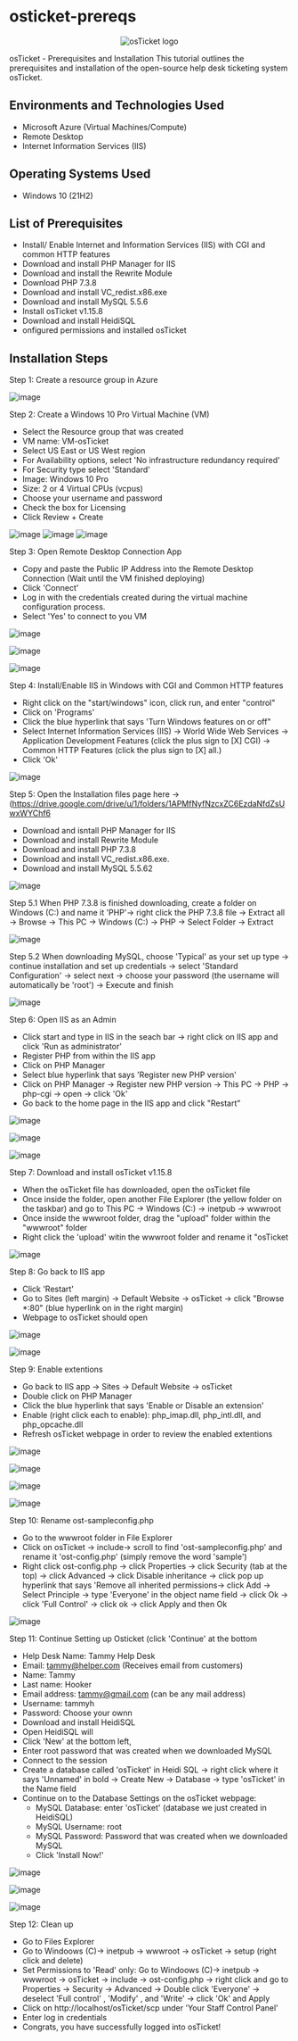 # osticket-prereqs
<p align="center">
<img src="https://i.imgur.com/Clzj7Xs.png" alt="osTicket logo"/>
</p>

osTicket - Prerequisites and Installation
This tutorial outlines the prerequisites and installation of the open-source help desk ticketing system osTicket.<br />




<h2>Environments and Technologies Used</h2>

- Microsoft Azure (Virtual Machines/Compute)
- Remote Desktop
- Internet Information Services (IIS)

<h2>Operating Systems Used </h2>

- Windows 10</b> (21H2)

<h2>List of Prerequisites</h2>

- Install/ Enable Internet and Information Services (IIS) with CGI and common HTTP features
- Download and install PHP Manager for IIS
- Download and install the Rewrite Module
- Download PHP 7.3.8
- Download and install VC_redist.x86.exe
- Download and install MySQL 5.5.6
- Install osTicket v1.15.8
- Download and install HeidiSQL
- onfigured permissions and installed osTicket

<h2>Installation Steps</h2>
Step 1: Create a resource group in Azure


![image](https://github.com/user-attachments/assets/c0fbf5e9-08c0-4563-af7d-088b35f0c516)







Step 2: Create a Windows 10 Pro Virtual Machine (VM)

- Select the Resource group that was created
- VM name: VM-osTicket
- Select US East or US West region
- For Availability options, select 'No infrastructure redundancy required'
- For Security type select 'Standard'
- Image: Windows 10 Pro
- Size: 2 or 4 Virtual CPUs (vcpus)
- Choose your username and password
- Check the box for Licensing
- Click Review + Create

![image](https://github.com/user-attachments/assets/ab380386-7dc9-4f05-b695-c31df4d3343c)
![image](https://github.com/user-attachments/assets/1d722509-d976-48f2-8ddf-660f128f78cc)
![image](https://github.com/user-attachments/assets/1b15f4a4-e9e8-42a1-a716-0d307e8381e8)



Step 3: Open Remote Desktop Connection App

- Copy and paste the Public IP Address into the Remote Desktop Connection (Wait until the VM finished deploying)
- Click 'Connect'
- Log in with the credentials created during the virtual machine configuration process.
- Select 'Yes' to connect to you VM

![image](https://github.com/user-attachments/assets/c6945131-8cf5-4b32-9a0c-14f6f001df24)

![image](https://github.com/user-attachments/assets/51a29ce9-cb42-4ba7-bbde-9b9b428d7775)

![image](https://github.com/user-attachments/assets/491439eb-158f-49dc-bb27-7aabed4f3a11)



Step 4: Install/Enable IIS in Windows with CGI and Common HTTP features

- Right click on the "start/windows" icon, click run, and enter "control"
- Click on 'Programs'
- Click the blue hyperlink that says 'Turn Windows features on or off"
- Select Internet Information Services (IIS) -> World Wide Web Services -> Application Development Features (click the plus sign to [X] CGI) -> Common HTTP Features (click the plus sign to [X] all.)
- Click 'Ok'


![image](https://github.com/user-attachments/assets/6fb501ad-eb14-41c9-95e7-699db5f00329)





  Step 5: Open the Installation files page here -> (https://drive.google.com/drive/u/1/folders/1APMfNyfNzcxZC6EzdaNfdZsUwxWYChf6

- Download and isntall PHP Manager for IIS
- Download and install Rewrite Module
- Download and install PHP 7.3.8
- Download and install VC_redist.x86.exe.
- Download and install MySQL 5.5.62


![image](https://github.com/user-attachments/assets/bf771f7b-1c93-47fa-9477-4106358e217f)

Step 5.1 When PHP 7.3.8 is finished downloading, create a folder on Windows (C:) and name it 'PHP'-> right click the PHP 7.3.8 file -> Extract all -> Browse -> This PC -> Windows (C:) -> PHP -> Select Folder -> Extract

![image](https://github.com/user-attachments/assets/b4a54e57-57df-4f32-bcd8-f7fa0de8d38f)

Step 5.2 When downloading MySQL, choose 'Typical' as your set up type -> continue installation and set up credentials -> select 'Standard Configuration' -> select next -> choose your password (the username will automatically be 'root') -> Execute and finish

![image](https://github.com/user-attachments/assets/8579f270-94be-498a-967f-7e0f29678324)


Step 6: Open IIS as an Admin

- Click start and type in IIS in the seach bar -> right click on IIS app and click 'Run as administrator'
- Register PHP from within the IIS app
- Click on PHP Manager
- Select blue hyperlink that says 'Register new PHP version'
- Click on PHP Manager -> Register new PHP version -> This PC -> PHP -> php-cgi -> open -> click 'Ok'
- Go back to the home page in the IIS app and click "Restart"

![image](https://github.com/user-attachments/assets/62f7710c-f935-42c7-a6fa-d898e7c4353e)

![image](https://github.com/user-attachments/assets/ca4e63a2-0553-4e80-b880-958306572a0a)

![image](https://github.com/user-attachments/assets/57a01d13-7e7e-4fc1-8c35-33a75ba3d67d)



  Step 7: Download and install osTicket v1.15.8

- When the osTicket file has downloaded, open the osTicket file
- Once inside the folder, open another File Explorer (the yellow folder on the taskbar) and go to This PC -> Windows (C:) -> inetpub -> wwwroot
- Once inside the wwwroot folder, drag the "upload" folder within the "wwwroot" folder
- Right click the 'upload' witin the wwwroot folder and rename it "osTicket

![image](https://github.com/user-attachments/assets/1c43f281-89c0-4782-a935-d915e9fbbb19)


Step 8: Go back to IIS app

- Click 'Restart'
- Go to Sites (left margin) -> Default Website -> osTicket ->  click "Browse *:80" (blue hyperlink on in the right margin)
- Webpage to osTicket should open

![image](https://github.com/user-attachments/assets/f8565fcd-2706-4460-9702-7a13be725590)

![image](https://github.com/user-attachments/assets/0893942f-3206-48f9-a4a7-a52488aa02ad)



Step 9: Enable extentions

- Go back to IIS app -> Sites -> Default Website -> osTicket
- Double click on PHP Manager
- Click the blue hyperlink that says 'Enable or Disable an extension'
- Enable (right click each to enable): php_imap.dll, php_intl.dll, and php_opcache.dll
- Refresh osTicket webpage in order to review the enabled extentions

![image](https://github.com/user-attachments/assets/99f090fd-435f-4e82-a05e-20867f78a0d7)

![image](https://github.com/user-attachments/assets/5f284ebc-bf08-499f-b6eb-2dca5c515fb3)

![image](https://github.com/user-attachments/assets/8d42182a-9269-4d07-80a0-b0983b067cdb)

![image](https://github.com/user-attachments/assets/c2aab79e-d149-4a3b-af58-72856e862550)





  Step 10: Rename ost-sampleconfig.php

- Go to the wwwroot folder in File Explorer
- Click on osTicket -> include-> scroll to find 'ost-sampleconfig.php' and rename it 'ost-config.php' (simply remove the word 'sample')
- Right click ost-config.php -> click Properties -> click Security (tab at the top) -> click Advanced -> click Disable inheritance -> click pop up hyperlink that says 'Remove all inherited permissions-> click Add -> Select Principle -> type 'Everyone' in the object name field -> click Ok -> click 'Full Control' -> click ok -> click Apply and then Ok

![image](https://github.com/user-attachments/assets/c6f2552a-dbf8-4305-a59c-516b5efcd512)

Step 11: Continue Setting up Osticket (click 'Continue' at the bottom

- Help Desk Name: Tammy Help Desk
- Email: tammy@helper.com (Receives email from customers)
- Name: Tammy
- Last name: Hooker
- Email address: tammy@gmail.com (can be any mail address)
- Username: tammyh
- Password: Choose your ownn
- Download and install HeidiSQL
- Open HeidiSQL will
- Click 'New' at the bottom left,
- Enter root password that was created when we downloaded MySQL
- Connect to the session
- Create a database called 'osTicket' in Heidi SQL -> right click where it says 'Unnamed' in bold -> Create New -> Database -> type 'osTicket' in the Name field
- Continue on to the Database Settings on the osTicket webpage:
  - MySQL Database: enter 'osTicket' (database we just created in HeidiSQL)
  - MySQL Username: root
  - MySQL Password: Password that was created when we downloaded MySQL
  - Click 'Install Now!'

 ![image](https://github.com/user-attachments/assets/e55685cd-91ce-4794-984a-61236ec2e306)

![image](https://github.com/user-attachments/assets/80626ecf-5093-4634-80a6-397d06878011)

![image](https://github.com/user-attachments/assets/41a36599-df2e-4d3b-a154-6349660e2f0c)

Step 12: Clean up

- Go to Files Explorer
- Go to Windoows (C)-> inetpub -> wwwroot -> osTicket -> setup (right click and delete)
- Set Permissions to 'Read' only: Go to Windoows (C)-> inetpub -> wwwroot -> osTicket -> include -> ost-config.php -> right click and go to Properties -> Security -> Advanced -> Double click 'Everyone' -> deselect 'Full control' , 'Modify' , and 'Write' -> click 'Ok' and Apply
- Click on http://localhost/osTicket/scp under 'Your Staff Control Panel'
- Enter log in credentials
- Congrats, you have successfully logged into osTicket!

